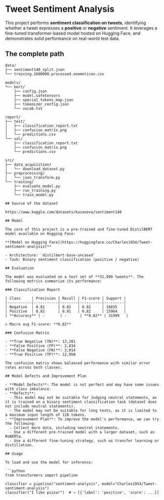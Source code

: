 # Tweet Sentiment Analysis

This project performs **sentiment classification on tweets**, identifying whether a tweet expresses a **positive** or **negative** sentiment. It leverages a fine-tuned transformer-based model hosted on Hugging Face, and demonstrates solid performance on real-world test data.

## The complete path
```
data/
├── sentiment140_split.json
└── training.1600000.processed.noemoticon.csv

models/
└── bert/
    ├── config.json
    ├── model.safetensors
    ├── special_tokens_map.json
    ├── tokenizer_config.json
    └── vocab.txt

report/
├── test/
│   ├── classification_report.txt
│   ├── confusion_matrix.png
│   └── predictions.csv
└── val/
    ├── classification_report.txt
    ├── confusion_matrix.png
    └── predictions.csv

src/
├── data_acquisition/
│   └── download_dataset.py
├── preprocessing/
│   └── json_transform.py
└── training/
    ├── evaluate_model.py
    ├── run_training.py
    └── train_model.py

## Source of the dataset

https://www.kaggle.com/datasets/kazanova/sentiment140

## Model

The core of this project is a pre-trained and fine-tuned DistilBERT model available on Hugging Face:

**[Model on Hugging Face](https://huggingface.co/Charles1954/Tweet-sentiment-analysis)**

- Architecture: `distilbert-base-uncased`
- Task: Binary sentiment classification (positive / negative)

## Evaluation

The model was evaluated on a test set of **31,999 tweets**. The following metrics summarize its performance:

### Classification Report

| Class     | Precision | Recall | F1-score | Support |
|-----------|-----------|--------|----------|---------|
| Negative  | 0.81      | 0.82   | 0.82     | 16035   |
| Positive  | 0.82      | 0.81   | 0.82     | 15964   |
| **Accuracy** | -       | -      | **0.82** | 31999   |

> Macro avg F1-score: **0.82**

### Confusion Matrix

- **True Negative (TN)**: 13,201
- **False Positive (FP)**: 2,834
- **False Negative (FN)**: 3,014
- **True Positive (TP)**: 12,950

The confusion matrix shows balanced performance with similar error rates across both classes.

## Model Defects and Improvement Plan

- **Model Defects**: The model is not perfect and may have some issues with class imbalance.
- **Defects**: 
  - This model may not be suitable for Judging neutral statements, as it is trained on a binary sentiment classification task (dataset does not include neutral statements).
  - The model may not be suitable for long texts, as it is limited to a maximum input length of 128 tokens.
- **Improvement Plan**: To improve the model's performance, we can try the following:
  - Collect more data, including neutral statements.
  - Use a different pre-trained model with a larger dataset, such as RoBERTa.
  - Use a different fine-tuning strategy, such as transfer learning or distillation.

## Usage

To load and use the model for inference:

```python
from transformers import pipeline

classifier = pipeline("sentiment-analysis", model="Charles1954/Tweet-sentiment-analysis")
classifier("I like pizza!")  # → [{'label': 'positive', 'score': ...}]
